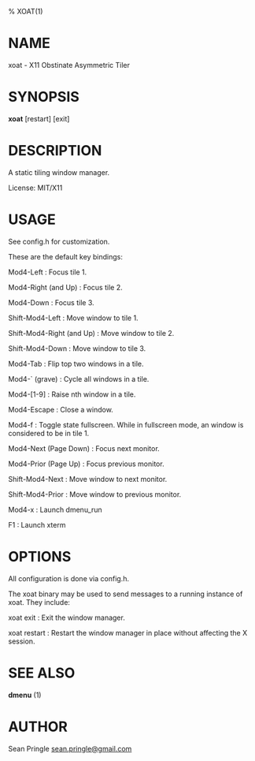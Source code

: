 % XOAT(1)

# NAME

xoat \- X11 Obstinate Asymmetric Tiler

# SYNOPSIS

**xoat** [restart] [exit]

# DESCRIPTION

A static tiling window manager.

License: MIT/X11

# USAGE

See config.h for customization.

These are the default key bindings:

Mod4-Left
:	Focus tile 1.

Mod4-Right  (and Up)
:	Focus tile 2.

Mod4-Down
:	Focus tile 3.

Shift-Mod4-Left
:	Move window to tile 1.

Shift-Mod4-Right  (and Up)
:	Move window to tile 2.

Shift-Mod4-Down
:	Move window to tile 3.

Mod4-Tab
:	Flip top two windows in a tile.

Mod4-` (grave)
:	Cycle all windows in a tile.

Mod4-[1-9]
:	Raise nth window in a tile.

Mod4-Escape
:	Close a window.

Mod4-f
:	Toggle state fullscreen. While in fullscreen mode, an window is considered to be in tile 1.

Mod4-Next  (Page Down)
:	Focus next monitor.

Mod4-Prior  (Page Up)
:	Focus previous monitor.

Shift-Mod4-Next
:	Move window to next monitor.

Shift-Mod4-Prior
:	Move window to previous monitor.

Mod4-x
:	Launch dmenu_run

F1
:	Launch xterm

# OPTIONS

All configuration is done via config.h.

The xoat binary may be used to send messages to a running instance of xoat. They include:

xoat exit
:	Exit the window manager.

xoat restart
:	Restart the window manager in place without affecting the X session.

# SEE ALSO

**dmenu** (1)

# AUTHOR

Sean Pringle <sean.pringle@gmail.com>
